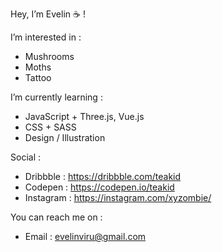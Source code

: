 Hey, I’m Evelin ☕ !
  
I’m interested in :
  - Mushrooms
  - Moths
  - Tattoo

I’m currently learning :
  - JavaScript + Three.js, Vue.js
  - CSS + SASS
  - Design / Illustration

Social :
  - Dribbble : https://dribbble.com/teakid
  - Codepen : https://codepen.io/teakid
  - Instagram : https://instagram.com/xyzombie/

You can reach me on :
  - Email : evelinviru@gmail.com
